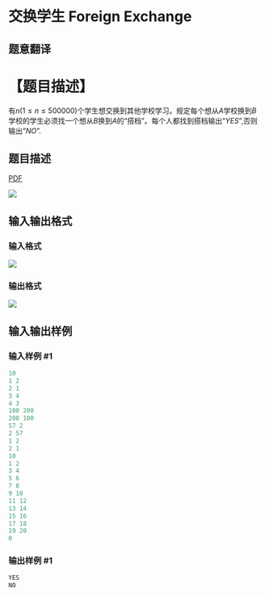 # 交换学生 Foreign Exchange

## 题意翻译

# 【题目描述】

有$n(1\leq n\leq500000)$个学生想交换到其他学校学习。规定每个想从$A$学校换到$B$学校的学生必须找一个想从$B$换到$A$的“搭档”。每个人都找到搭档输出“$YES$”,否则输出“$NO$”.

## 题目描述

[problemUrl]: https://uva.onlinejudge.org/index.php?option=com_onlinejudge&Itemid=8&category=19&page=show_problem&problem=1704

[PDF](https://uva.onlinejudge.org/external/107/p10763.pdf)

![](https://cdn.luogu.com.cn/upload/vjudge_pic/UVA10763/8a10bf41b75e6c0d89a5ec2ae49ccdae5c04458b.png)

## 输入输出格式

### 输入格式

![](https://cdn.luogu.com.cn/upload/vjudge_pic/UVA10763/46d4db7d33033d6726a9e6294e933442d512ab1b.png)

### 输出格式

![](https://cdn.luogu.com.cn/upload/vjudge_pic/UVA10763/95a842ae7cbf8fa6e40c6fcf91b4caed8053cd98.png)

## 输入输出样例

### 输入样例 #1

```cpp
10
1 2
2 1
3 4
4 3
100 200
200 100
57 2
2 57
1 2
2 1
10
1 2
3 4
5 6
7 8
9 10
11 12
13 14
15 16
17 18
19 20
0
```


### 输出样例 #1

```cpp
YES
NO
```


